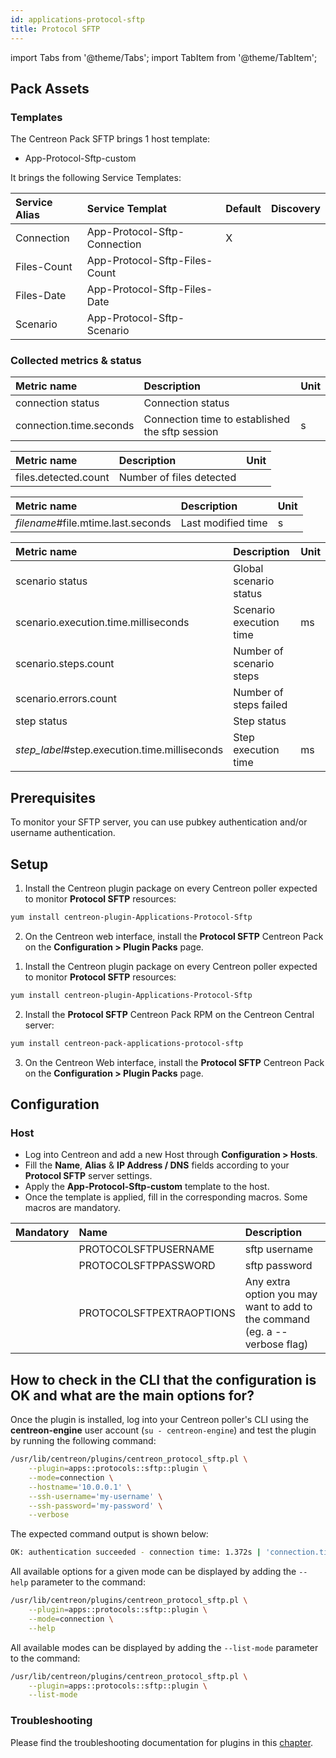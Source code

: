 ```yaml
---
id: applications-protocol-sftp
title: Protocol SFTP
---
```

import Tabs from '@theme/Tabs';
import TabItem from '@theme/TabItem';

## Pack Assets

### Templates

The Centreon Pack SFTP brings 1 host template:
* App-Protocol-Sftp-custom

It brings the following Service Templates:

| Service Alias  | Service Templat               | Default | Discovery |
|:---------------|:------------------------------|:--------|:----------|
| Connection     | App-Protocol-Sftp-Connection  | X       |           |
| Files-Count    | App-Protocol-Sftp-Files-Count |         |           |
| Files-Date     | App-Protocol-Sftp-Files-Date  |         |           |
| Scenario       | App-Protocol-Sftp-Scenario    |         |           |

### Collected metrics & status

<Tabs groupId="sync">
<TabItem value="Connection" label="Connection">

| Metric name             | Description                                     | Unit  |
| :---------------------- | :---------------------------------------------- | :---- |
| connection status       | Connection status                               |       |
| connection.time.seconds | Connection time to established the sftp session | s     |

</TabItem>
<TabItem value="Files-Count" label="Files-Count">

| Metric name          | Description              | Unit  |
| :------------------- | :----------------------- | :---- |
| files.detected.count | Number of files detected |       |

</TabItem>
<TabItem value="Files-Date" label="Files-Date">

| Metric name                        | Description        | Unit   |
| :--------------------------------- | :----------------- | :----- |
| *filename*#file.mtime.last.seconds | Last modified time | s      |

</TabItem>
<TabItem value="Scenario" label="Scenario">

| Metric name                                   | Description              | Unit  |
| :-------------------------------------------- | :----------------------- | :---- |
| scenario status                               | Global scenario status   |       |
| scenario.execution.time.milliseconds          | Scenario execution time  | ms    |
| scenario.steps.count                          | Number of scenario steps |       |
| scenario.errors.count                         | Number of steps failed   |       |
| step status                                   | Step status              |       |    
| *step_label*#step.execution.time.milliseconds | Step execution time      | ms    |

</TabItem>
</Tabs>

## Prerequisites

To monitor your SFTP server, you can use pubkey authentication and/or username authentication.

## Setup

<Tabs groupId="sync">
<TabItem value="Online License" label="Online License">

1. Install the Centreon plugin package on every Centreon poller expected to monitor **Protocol SFTP** resources:

```bash
yum install centreon-plugin-Applications-Protocol-Sftp
```

2. On the Centreon web interface, install the **Protocol SFTP** Centreon Pack on the **Configuration > Plugin Packs** page.

</TabItem>

<TabItem value="Offline License" label="Offline License">

1. Install the Centreon plugin package on every Centreon poller expected to monitor **Protocol SFTP** resources:

```bash
yum install centreon-plugin-Applications-Protocol-Sftp
```

2. Install the **Protocol SFTP** Centreon Pack RPM on the Centreon Central server:

```bash
yum install centreon-pack-applications-protocol-sftp
```

3. On the Centreon Web interface, install the **Protocol SFTP** Centreon Pack on the **Configuration > Plugin Packs** page.

</TabItem>
</Tabs>

## Configuration

### Host

* Log into Centreon and add a new Host through **Configuration > Hosts**.
* Fill the **Name**, **Alias** & **IP Address / DNS** fields according to your **Protocol SFTP** server settings.
* Apply the **App-Protocol-Sftp-custom** template to the host.
* Once the template is applied, fill in the corresponding macros. Some macros are mandatory.

| Mandatory | Name                     | Description                                                                |
| :-------- | :----------------------- | :------------------------------------------------------------------------- |
|           | PROTOCOLSFTPUSERNAME     | sftp username                                                              |
|           | PROTOCOLSFTPPASSWORD     | sftp password                                                              |
|           | PROTOCOLSFTPEXTRAOPTIONS | Any extra option you may want to add to the command (eg. a --verbose flag) |

## How to check in the CLI that the configuration is OK and what are the main options for? 

Once the plugin is installed, log into your Centreon poller's CLI using the
**centreon-engine** user account (`su - centreon-engine`) and test the plugin by
running the following command:

```bash
/usr/lib/centreon/plugins/centreon_protocol_sftp.pl \
    --plugin=apps::protocols::sftp::plugin \
    --mode=connection \
    --hostname='10.0.0.1' \
    --ssh-username='my-username' \
    --ssh-password='my-password' \
    --verbose
```

The expected command output is shown below:

```bash
OK: authentication succeeded - connection time: 1.372s | 'connection.time.seconds'=1.372s;;;0;
```

All available options for a given mode can be displayed by adding the 
`--help` parameter to the command:

```bash
/usr/lib/centreon/plugins/centreon_protocol_sftp.pl \
    --plugin=apps::protocols::sftp::plugin \
    --mode=connection \
    --help
```

All available modes can be displayed by adding the 
`--list-mode` parameter to the command:

```bash
/usr/lib/centreon/plugins/centreon_protocol_sftp.pl \
    --plugin=apps::protocols::sftp::plugin \
    --list-mode
```

### Troubleshooting

Please find the troubleshooting documentation for plugins in
this [chapter](../getting-started/how-to-guides/troubleshooting-plugins.md).
